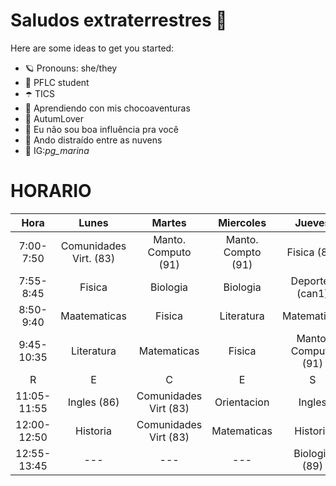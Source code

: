 # Saludos extraterrestres 👋


Here are some ideas to get you started:

- 🪐 Pronouns: she/they
- 🌈 PFLC student
- ☂️ TICS
- 🍄 Aprendiendo con mis chocoaventuras
- 🍂 AutumLover
- 🌻 Eu não sou boa influência pra você
- 🍁 Ando distraído entre as nuvens
- 🥐 IG:_pg_marina_


# HORARIO

|     Hora    |          Lunes         |         Martes        |      Miercoles     |        Jueves       |        Viernes       |
|:-----------:|:----------------------:|:---------------------:|:------------------:|:-------------------:|:--------------------:|
|  7:00-7:50  | Comunidades Virt. (83) |  Manto. Computo (91)  | Manto. Compto (91) |     Fisica (84)     | Manto.  Computo (91) |
|  7:55-8:45  |         Fisica         |        Biologia       |      Biologia      |   Deportes (can1)   |       Biologia       |
|  8:50-9:40  |      Maatematicas      |         Fisica        |     Literatura     |     Matematicas     |      Matematicas     |
|  9:45-10:35 |       Literatura       |      Matematicas      |       Fisica       | Manto. Computo (91) |        Fisica        |
|      R      |            E           |           C           |          E         |          S          |           O          |
| 11:05-11:55 |       Ingles (86)      | Comunidades Virt (83) |     Orientacion    |        Ingles       |       Historia       |
| 12:00-12:50 |        Historia        | Comunidades Virt (83) |     Matematicas    |       Historia      |      Literatura      |
| 12:55-13:45 |           ---          |          ---          |         ---        |    Biologia (89)    |        Ingles        |
